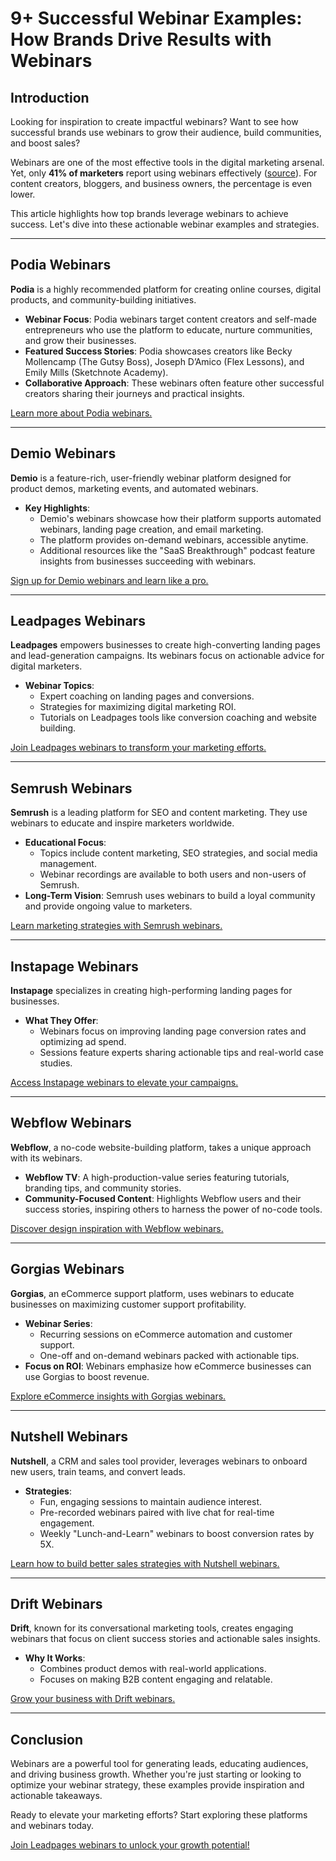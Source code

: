 # 9+ Successful Webinar Examples: How Brands Drive Results with Webinars

## Introduction

Looking for inspiration to create impactful webinars? Want to see how successful brands use webinars to grow their audience, build communities, and boost sales? 

Webinars are one of the most effective tools in the digital marketing arsenal. Yet, only **41% of marketers** report using webinars effectively ([source](https://www.wyzowl.com/video-marketing-statistics)). For content creators, bloggers, and business owners, the percentage is even lower. 

This article highlights how top brands leverage webinars to achieve success. Let's dive into these actionable webinar examples and strategies.

---

## Podia Webinars

**Podia** is a highly recommended platform for creating online courses, digital products, and community-building initiatives.

- **Webinar Focus**: Podia webinars target content creators and self-made entrepreneurs who use the platform to educate, nurture communities, and grow their businesses. 
- **Featured Success Stories**: Podia showcases creators like Becky Mollencamp (The Gutsy Boss), Joseph D’Amico (Flex Lessons), and Emily Mills (Sketchnote Academy). 
- **Collaborative Approach**: These webinars often feature other successful creators sharing their journeys and practical insights.

[Learn more about Podia webinars.](https://bit.ly/LEadPages)

---

## Demio Webinars

**Demio** is a feature-rich, user-friendly webinar platform designed for product demos, marketing events, and automated webinars.

- **Key Highlights**:
  - Demio's webinars showcase how their platform supports automated webinars, landing page creation, and email marketing.
  - The platform provides on-demand webinars, accessible anytime. 
  - Additional resources like the "SaaS Breakthrough" podcast feature insights from businesses succeeding with webinars.

[Sign up for Demio webinars and learn like a pro.](https://bit.ly/LEadPages)

---

## Leadpages Webinars

**Leadpages** empowers businesses to create high-converting landing pages and lead-generation campaigns. Its webinars focus on actionable advice for digital marketers.

- **Webinar Topics**:
  - Expert coaching on landing pages and conversions.
  - Strategies for maximizing digital marketing ROI.
  - Tutorials on Leadpages tools like conversion coaching and website building.

[Join Leadpages webinars to transform your marketing efforts.](https://bit.ly/LEadPages)

---

## Semrush Webinars

**Semrush** is a leading platform for SEO and content marketing. They use webinars to educate and inspire marketers worldwide.

- **Educational Focus**:
  - Topics include content marketing, SEO strategies, and social media management.
  - Webinar recordings are available to both users and non-users of Semrush. 
- **Long-Term Vision**: Semrush uses webinars to build a loyal community and provide ongoing value to marketers.

[Learn marketing strategies with Semrush webinars.](https://bit.ly/LEadPages)

---

## Instapage Webinars

**Instapage** specializes in creating high-performing landing pages for businesses.

- **What They Offer**:
  - Webinars focus on improving landing page conversion rates and optimizing ad spend.
  - Sessions feature experts sharing actionable tips and real-world case studies.

[Access Instapage webinars to elevate your campaigns.](https://bit.ly/LEadPages)

---

## Webflow Webinars

**Webflow**, a no-code website-building platform, takes a unique approach with its webinars.

- **Webflow TV**: A high-production-value series featuring tutorials, branding tips, and community stories.
- **Community-Focused Content**: Highlights Webflow users and their success stories, inspiring others to harness the power of no-code tools.

[Discover design inspiration with Webflow webinars.](https://bit.ly/LEadPages)

---

## Gorgias Webinars

**Gorgias**, an eCommerce support platform, uses webinars to educate businesses on maximizing customer support profitability.

- **Webinar Series**:
  - Recurring sessions on eCommerce automation and customer support.
  - One-off and on-demand webinars packed with actionable tips.
- **Focus on ROI**: Webinars emphasize how eCommerce businesses can use Gorgias to boost revenue.

[Explore eCommerce insights with Gorgias webinars.](https://bit.ly/LEadPages)

---

## Nutshell Webinars

**Nutshell**, a CRM and sales tool provider, leverages webinars to onboard new users, train teams, and convert leads.

- **Strategies**:
  - Fun, engaging sessions to maintain audience interest.
  - Pre-recorded webinars paired with live chat for real-time engagement.
  - Weekly "Lunch-and-Learn" webinars to boost conversion rates by 5X.

[Learn how to build better sales strategies with Nutshell webinars.](https://bit.ly/LEadPages)

---

## Drift Webinars

**Drift**, known for its conversational marketing tools, creates engaging webinars that focus on client success stories and actionable sales insights.

- **Why It Works**:
  - Combines product demos with real-world applications.
  - Focuses on making B2B content engaging and relatable.

[Grow your business with Drift webinars.](https://bit.ly/LEadPages)

---

## Conclusion

Webinars are a powerful tool for generating leads, educating audiences, and driving business growth. Whether you're just starting or looking to optimize your webinar strategy, these examples provide inspiration and actionable takeaways.

Ready to elevate your marketing efforts? Start exploring these platforms and webinars today.

[Join Leadpages webinars to unlock your growth potential!](https://bit.ly/LEadPages)
